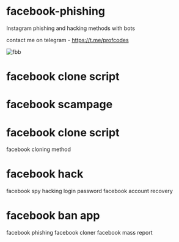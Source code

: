 # facebook-phishing
Instagram phishing and hacking methods with bots 

contact me on telegram - https://t.me/profcodes

![fbb](https://github.com/user-attachments/assets/531a720d-88ae-4ee2-ad14-9af897575399)

# facebook clone script
# facebook scampage
# facebook clone script
facebook cloning method
# facebook hack
facebook spy hacking login password
facebook account recovery
# facebook ban app
facebook phishing
facebook cloner
facebook mass report
